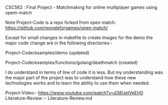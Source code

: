 CSC562 : Final Project - Matchmaking for online multiplayer games using opem-match

Note Project-Code is a repo forked from open match: https://github.com/googleforgames/open-match/

Except for small changes in makefile to create images for the demo the major code change are in the following directories:-

Project-Code/examples/demo  (updated)

Project-Code/examples/functions/golang/deathmatch (created)

I do understand in terms of line of code it is less. But my understanding was the major part of the project was to understand how these new technologies works and to learn the ability to use them when needed.


Project-Video:- https://www.youtube.com/watch?v=d38UetVeEH0
Literature-Review :- Literature-Review.md
